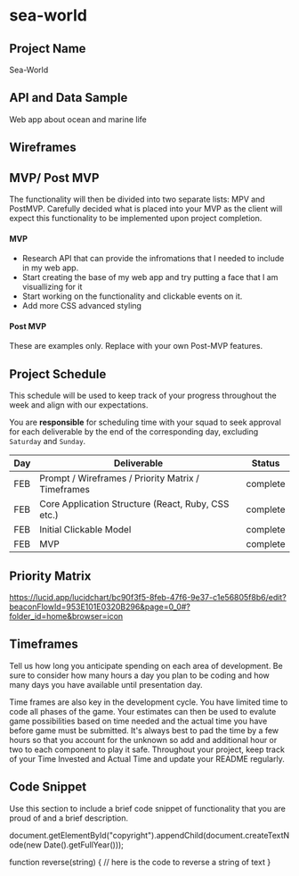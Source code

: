 # sea-world

## Project Name
 Sea-World
## API and Data Sample
Web app about ocean and marine life
## Wireframes
<!-- Don't forget to add the wireframes to your project-->

## MVP/ Post MVP

The functionality will then be divided into two separate lists: MPV and PostMVP. Carefully decided what is placed into your MVP as the client will expect this functionality to be implemented upon project completion.
#### MVP
- Research API that can provide the infromations that I needed to include in my web app.
- Start creating the base of my web app and try putting a face that I am visuallizing for it
- Start working on the functionality and clickable events on it.
- Add more CSS advanced styling

#### Post MVP
These are examples only. Replace with your own Post-MVP features.

## Project Schedule

This schedule will be used to keep track of your progress throughout the week and align with our expectations.  

You are **responsible** for scheduling time with your squad to seek approval for each deliverable by the end of the corresponding day, excluding `Saturday` and `Sunday`.

|  Day | Deliverable | Status
|---|---| ---|
|FEB| Prompt / Wireframes / Priority Matrix / Timeframes | complete
|FEB| Core Application Structure (React, Ruby, CSS etc.) | complete
|FEB| Initial Clickable Model  | complete
|FEB| MVP | complete


## Priority Matrix
https://lucid.app/lucidchart/bc90f3f5-8feb-47f6-9e37-c1e56805f8b6/edit?beaconFlowId=953E101E0320B296&page=0_0#?folder_id=home&browser=icon

## Timeframes
Tell us how long you anticipate spending on each area of development. Be sure to consider how many hours a day you plan to be coding and how many days you have available until presentation day.

Time frames are also key in the development cycle.  You have limited time to code all phases of the game.  Your estimates can then be used to evalute game possibilities based on time needed and the actual time you have before game must be submitted. It's always best to pad the time by a few hours so that you account for the unknown so add and additional hour or two to each component to play it safe. Throughout your project, keep track of your Time Invested and Actual Time and update your README regularly.


## Code Snippet
Use this section to include a brief code snippet of functionality that you are proud of and a brief description.  

  document.getElementById("copyright").appendChild(document.createTextNode(new Date().getFullYear()));

function reverse(string) {
	// here is the code to reverse a string of text
}
